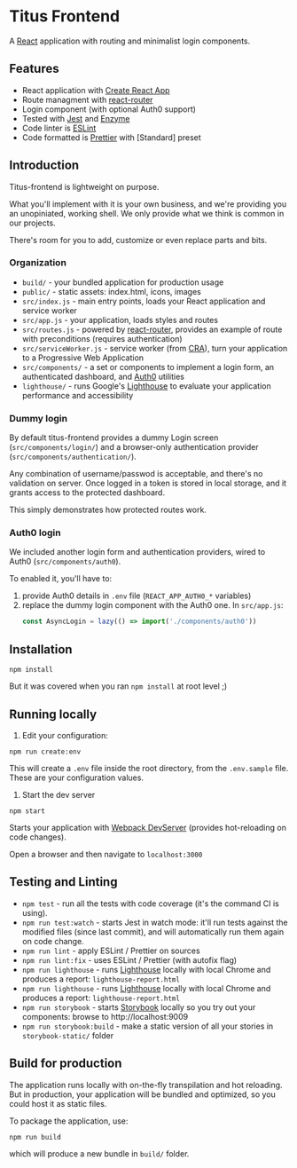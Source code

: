 # Titus Frontend

A [React] application with routing and minimalist login components.

## Features

* React application with [Create React App][CRA]
* Route managment with [react-router]
* Login component (with optional Auth0 support) 
* Tested with [Jest] and [Enzyme]
* Code linter is [ESLint]
* Code formatted is [Prettier] with [Standard] preset


## Introduction

Titus-frontend is lightweight on purpose. 

What you'll implement with it is your own business, and we're providing you an unopiniated, working shell.
We only provide what we think is common in our projects.

There's room for you to add, customize or even replace parts and bits.

### Organization

* `build/` - your bundled application for production usage
* `public/` - static assets: index.html, icons, images
* `src/index.js` - main entry points, loads your React application and service worker
* `src/app.js` - your application, loads styles and routes
* `src/routes.js` - powered by [react-router], provides an example of route with preconditions (requires authentication)
* `src/serviceWorker.js` - service worker (from [CRA]), turn your application to a Progressive Web Application
* `src/components/` - a set or components to implement a login form, an authenticated dashboard, and [Auth0] utilities
* `lighthouse/` - runs Google's [Lighthouse] to evaluate your application performance and accessibility

### Dummy login

By default titus-frontend provides a dummy Login screen (`src/components/login/`) and a browser-only authentication provider (`src/components/authentication/`).

Any combination of username/passwod is acceptable, and there's no 
validation on server.
Once logged in a token is stored in local storage, and it grants access to the protected dashboard.

This simply demonstrates how protected routes work.

### Auth0 login

We included another login form and authentication providers, wired to Auth0 (`src/components/auth0`).

To enabled it, you'll have to:
1. provide Auth0 details in `.env` file (`REACT_APP_AUTH0_*` variables)
1. replace the dummy login component with the Auth0 one. 
   In `src/app.js`: 
   ```js
   const AsyncLogin = lazy(() => import('./components/auth0'))
   ```


## Installation

```
npm install
```

But it was covered when you ran `npm install` at root level ;)


## Running locally

1. Edit your configuration:
  ```
  npm run create:env
  ```

  This will create a `.env` file inside the root directory, from the `.env.sample` file.
  These are your configuration values.

1. Start the dev server
  ```
  npm start
  ```
  
  Starts your application with [Webpack DevServer][webpack-dev-server] (provides hot-reloading on code changes).

  Open a browser and then navigate to `localhost:3000`


## Testing and Linting

* `npm test` - run all the tests with code coverage (it's the command CI is using).
* `npm run test:watch` - starts Jest in watch mode: it'll run tests against the modified files (since last commit), and will automatically run them again on code change.
* `npm run lint` - apply ESLint / Prettier on sources
* `npm run lint:fix` - uses ESLint / Prettier (with autofix flag)
* `npm run lighthouse` - runs [Lighthouse] locally with local Chrome and produces a report: `lighthouse-report.html` 
* `npm run lighthouse` - runs [Lighthouse] locally with local Chrome and produces a report: `lighthouse-report.html` 
* `npm run storybook` - starts [Storybook] locally so you try out your components: browse to http://localhost:9009
* `npm run storybook:build` - make a static version of all your stories in `storybook-static/` folder


## Build for production

The application runs locally with on-the-fly transpilation and hot reloading.
But in production, your application will be bundled and optimized, so you could host it as static files.

To package the application, use:
```
npm run build
```
which will produce a new bundle in `build/` folder.



[React]: https://reactjs.org
[CRA]: https://facebook.github.io/create-react-app
[react-router]: https://reacttraining.com/react-router/web
[yup]: https://github.com/jquense/yup#readme
[Jest]: https://jestjs.io
[Enzyme]: https://airbnb.io/enzyme
[ESLint]: https://eslint.org
[Prettier]: https://prettier.io
[Auth0]: https://auth0.com
[Lighthouse]: https://developers.google.com/web/tools/lighthouse
[Storybook]: https://storybook.js.org
[webpack-dev-server]: https://webpack.js.org/configuration/dev-server

